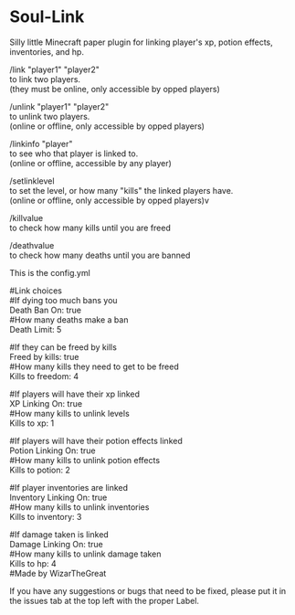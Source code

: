 # Soul-Link
Silly little Minecraft paper plugin for linking player's xp, potion effects, inventories, and hp.<br />

/link "player1" "player2"<br />
to link two players.<br />
(they must be online, only accessible by opped players)<br />

/unlink "player1" "player2"<br />
to unlink two players.<br />
(online or offline, only accessible by opped players)<br />
 
/linkinfo "player"<br />
to see who that player is linked to.<br />
(online or offline, accessible by any player)<br />

/setlinklevel<br />
to set the level, or how many "kills" the linked players have.<br />
(online or offline, only accessible by opped players)v

/killvalue<br />
to check how many kills until you are freed<br />

/deathvalue<br />
to check how many deaths until you are banned<br />

This is the config.yml

#Link choices<br />
#If dying too much bans you<br />
Death Ban On: true<br />
#How many deaths make a ban<br />
Death Limit: 5<br />

#If they can be freed by kills<br />
Freed by kills: true<br />
#How many kills they need to get to be freed<br />
Kills to freedom: 4<br />

#If players will have their xp linked<br />
XP Linking On: true<br />
#How many kills to unlink levels<br />
Kills to xp: 1<br />

#If players will have their potion effects linked<br />
Potion Linking On: true<br />
#How many kills to unlink potion effects<br />
Kills to potion: 2<br />

#If player inventories are linked<br />
Inventory Linking On: true<br />
#How many kills to unlink inventories<br />
Kills to inventory: 3<br />

#If damage taken is linked<br />
Damage Linking On: true<br />
#How many kills to unlink damage taken<br />
Kills to hp: 4<br />
#Made by WizarTheGreat<br />

If you have any suggestions or bugs that need to be fixed, please put it in the issues tab at the top left with the proper Label.

